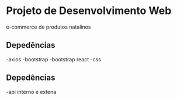# Projeto de Desenvolvimento Web

e-commerce de produtos natalinos

## Depedências
-axios
-bootstrap
-bootstrap react
-css

## Depedências
-api interno e extena
